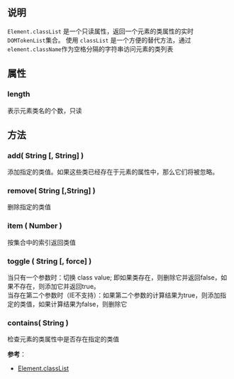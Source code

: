 ## 说明
`Element.classList` 是一个只读属性，返回一个元素的类属性的实时 `DOMTokenList`集合。
使用 `classList` 是一个方便的替代方法，通过`element.className`作为空格分隔的字符串访问元素的类列表

## 属性
### length
表示元素类名的个数，只读

## 方法
### add( String [, String] )
添加指定的类值。如果这些类已经存在于元素的属性中，那么它们将被忽略。

### remove( String [,String] )
删除指定的类值

### item ( Number )
按集合中的索引返回类值

### toggle ( String [, force] )
当只有一个参数时：切换 class value; 即如果类存在，则删除它并返回false，如果不存在，则添加它并返回true。  
当存在第二个参数时（IE不支持）：如果第二个参数的计算结果为true，则添加指定的类值，如果计算结果为false，则删除它

### contains( String )
检查元素的类属性中是否存在指定的类值

**参考**：
- [Element.classList](https://developer.mozilla.org/zh-CN/docs/Web/API/Element/classList)